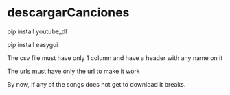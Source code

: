 # descargarCanciones

pip install youtube_dl

pip install easygui

The csv file must have only 1 column and have a header with any name on it

The urls must have only the url to make it work

By now, if any of the songs does not get to download it breaks.
